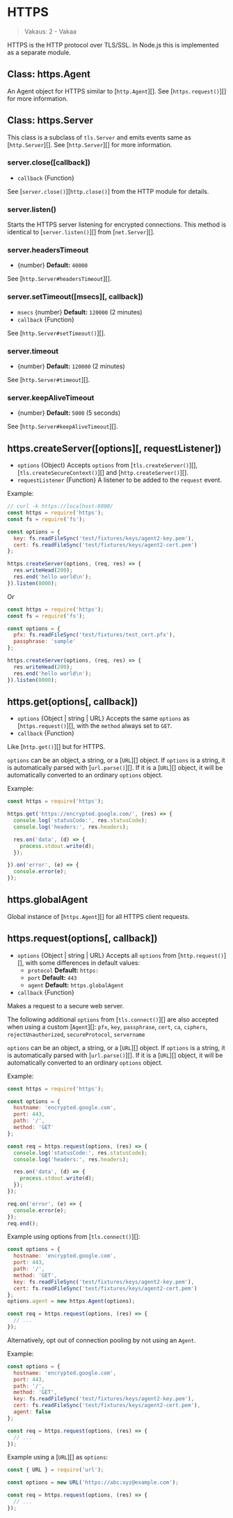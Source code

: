 # HTTPS

<!--introduced_in=v0.10.0-->

> Vakaus: 2 - Vakaa

HTTPS is the HTTP protocol over TLS/SSL. In Node.js this is implemented as a separate module.

## Class: https.Agent

<!-- YAML
added: v0.4.5
-->

An Agent object for HTTPS similar to [`http.Agent`][]. See [`https.request()`][] for more information.

## Class: https.Server

<!-- YAML
added: v0.3.4
-->

This class is a subclass of `tls.Server` and emits events same as [`http.Server`][]. See [`http.Server`][] for more information.

### server.close([callback])

<!-- YAML
added: v0.1.90
-->

- `callback` {Function}

See [`server.close()`][`http.close()`] from the HTTP module for details.

### server.listen()

Starts the HTTPS server listening for encrypted connections. This method is identical to [`server.listen()`][] from [`net.Server`][].

### server.headersTimeout

- {number} **Default:** `40000`

See [`http.Server#headersTimeout`][].

### server.setTimeout(\[msecs\]\[, callback\])

<!-- YAML
added: v0.11.2
-->

- `msecs` {number} **Default:** `120000` (2 minutes)
- `callback` {Function}

See [`http.Server#setTimeout()`][].

### server.timeout

<!-- YAML
added: v0.11.2
-->

- {number} **Default:** `120000` (2 minutes)

See [`http.Server#timeout`][].

### server.keepAliveTimeout

<!-- YAML
added: v8.0.0
-->

- {number} **Default:** `5000` (5 seconds)

See [`http.Server#keepAliveTimeout`][].

## https.createServer(\[options\]\[, requestListener\])

<!-- YAML
added: v0.3.4
-->

- `options` {Object} Accepts `options` from [`tls.createServer()`][], [`tls.createSecureContext()`][] and [`http.createServer()`][].
- `requestListener` {Function} A listener to be added to the `request` event.

Example:

```js
// curl -k https://localhost:8000/
const https = require('https');
const fs = require('fs');

const options = {
  key: fs.readFileSync('test/fixtures/keys/agent2-key.pem'),
  cert: fs.readFileSync('test/fixtures/keys/agent2-cert.pem')
};

https.createServer(options, (req, res) => {
  res.writeHead(200);
  res.end('hello world\n');
}).listen(8000);
```

Or

```js
const https = require('https');
const fs = require('fs');

const options = {
  pfx: fs.readFileSync('test/fixtures/test_cert.pfx'),
  passphrase: 'sample'
};

https.createServer(options, (req, res) => {
  res.writeHead(200);
  res.end('hello world\n');
}).listen(8000);
```

## https.get(options[, callback])

<!-- YAML
added: v0.3.6
changes:

  - version: v7.5.0
    pr-url: https://github.com/nodejs/node/pull/10638
    description: The `options` parameter can be a WHATWG `URL` object.
-->

- `options` {Object | string | URL} Accepts the same `options` as [`https.request()`][], with the `method` always set to `GET`.
- `callback` {Function}

Like [`http.get()`][] but for HTTPS.

`options` can be an object, a string, or a [`URL`][] object. If `options` is a string, it is automatically parsed with [`url.parse()`][]. If it is a [`URL`][] object, it will be automatically converted to an ordinary `options` object.

Example:

```js
const https = require('https');

https.get('https://encrypted.google.com/', (res) => {
  console.log('statusCode:', res.statusCode);
  console.log('headers:', res.headers);

  res.on('data', (d) => {
    process.stdout.write(d);
  });

}).on('error', (e) => {
  console.error(e);
});
```

## https.globalAgent

<!-- YAML
added: v0.5.9
-->

Global instance of [`https.Agent`][] for all HTTPS client requests.

## https.request(options[, callback])

<!-- YAML
added: v0.3.6
changes:

  - version: v7.5.0
    pr-url: https://github.com/nodejs/node/pull/10638
    description: The `options` parameter can be a WHATWG `URL` object.
-->

- `options` {Object | string | URL} Accepts all `options` from [`http.request()`][], with some differences in default values: 
    - `protocol` **Default:** `https:`
    - `port` **Default:** `443`
    - `agent` **Default:** `https.globalAgent`
- `callback` {Function}

Makes a request to a secure web server.

The following additional `options` from [`tls.connect()`][] are also accepted when using a custom [`Agent`][]: `pfx`, `key`, `passphrase`, `cert`, `ca`, `ciphers`, `rejectUnauthorized`, `secureProtocol`, `servername`

`options` can be an object, a string, or a [`URL`][] object. If `options` is a string, it is automatically parsed with [`url.parse()`][]. If it is a [`URL`][] object, it will be automatically converted to an ordinary `options` object.

Example:

```js
const https = require('https');

const options = {
  hostname: 'encrypted.google.com',
  port: 443,
  path: '/',
  method: 'GET'
};

const req = https.request(options, (res) => {
  console.log('statusCode:', res.statusCode);
  console.log('headers:', res.headers);

  res.on('data', (d) => {
    process.stdout.write(d);
  });
});

req.on('error', (e) => {
  console.error(e);
});
req.end();
```

Example using options from [`tls.connect()`][]:

```js
const options = {
  hostname: 'encrypted.google.com',
  port: 443,
  path: '/',
  method: 'GET',
  key: fs.readFileSync('test/fixtures/keys/agent2-key.pem'),
  cert: fs.readFileSync('test/fixtures/keys/agent2-cert.pem')
};
options.agent = new https.Agent(options);

const req = https.request(options, (res) => {
  // ...
});
```

Alternatively, opt out of connection pooling by not using an `Agent`.

Example:

```js
const options = {
  hostname: 'encrypted.google.com',
  port: 443,
  path: '/',
  method: 'GET',
  key: fs.readFileSync('test/fixtures/keys/agent2-key.pem'),
  cert: fs.readFileSync('test/fixtures/keys/agent2-cert.pem'),
  agent: false
};

const req = https.request(options, (res) => {
  // ...
});
```

Example using a [`URL`][] as `options`:

```js
const { URL } = require('url');

const options = new URL('https://abc:xyz@example.com');

const req = https.request(options, (res) => {
  // ...
});
```
